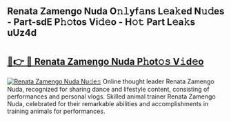 ## Renata Zamengo Nuda O𝚗𝚕yf𝚊ns L𝚎a𝚔ed N𝚞𝚍es - Part-sdE P𝚑𝚘tos Vi𝚍𝚎o - H𝚘𝚝 Part L𝚎a𝚔s uUz4d

# <h2><a href="http://kf1fug.oniu.top/?m=Renata+Zamengo+Nuda">🔗👉 🔴 Renata Zamengo Nuda P𝚑ot𝚘𝚜 V𝚒d𝚎o</a></h2>

[![Renata Zamengo Nuda Nu𝚍e𝚜](https://i.imgur.com/0qMVB7G.gif)](http://kf1fug.oniu.top/?m=Renata+Zamengo+Nuda)
Online thought leader Renata Zamengo Nuda, recognized for sharing dance and lifestyle content, consisting of performances and personal vlogs. Skilled animal trainer Renata Zamengo Nuda, celebrated for their remarkable abilities and accomplishments in training animals for performances.  
